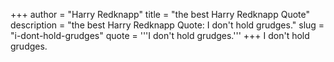 +++
author = "Harry Redknapp"
title = "the best Harry Redknapp Quote"
description = "the best Harry Redknapp Quote: I don't hold grudges."
slug = "i-dont-hold-grudges"
quote = '''I don't hold grudges.'''
+++
I don't hold grudges.

